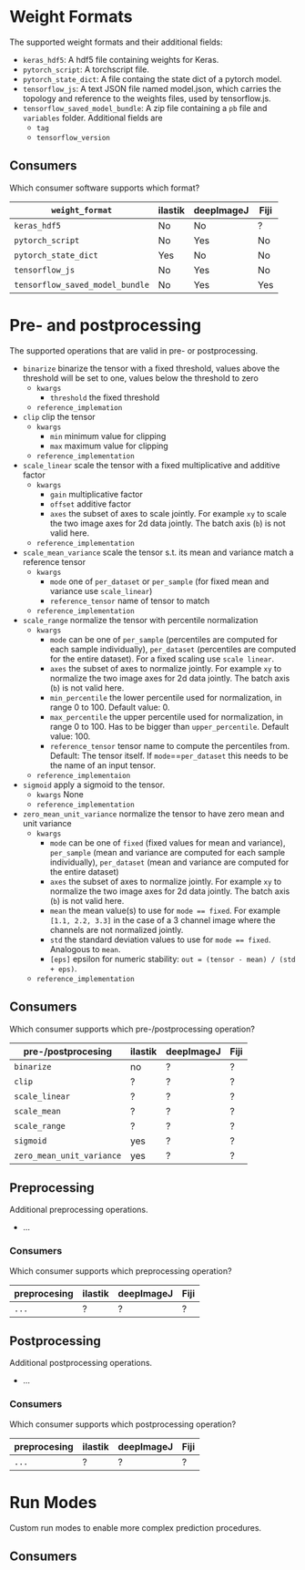 # Weight Formats

The supported weight formats and their additional fields:

- `keras_hdf5`: A hdf5 file containing weights for Keras.
- `pytorch_script`: A torchscript file.
- `pytorch_state_dict`: A file containg the state dict of a pytorch model.
- `tensorflow_js`: A text JSON file named model.json, which carries the topology and reference to the weights files, used by tensorflow.js.
- `tensorflow_saved_model_bundle`: A zip file containing a `pb` file and `variables` folder. Additional fields are
  - `tag`
  - `tensorflow_version`

## Consumers

Which consumer software supports which format?

| `weight_format`       | ilastik | deepImageJ | Fiji |
| --------------------- | ------- | ---------- | ---- |
|  `keras_hdf5`         | No      | No         | ?    | 
|  `pytorch_script`     | No      | Yes        | No   |
|  `pytorch_state_dict` | Yes     | No         | No   |
|  `tensorflow_js`      | No      | Yes        | No   |
|  `tensorflow_saved_model_bundle` | No | Yes | Yes |


# Pre- and postprocessing

The supported operations that are valid in pre- or postprocessing.

- `binarize` binarize the tensor with a fixed threshold, values above the threshold will be set to one, values below the threshold to zero
  - `kwargs`
    - `threshold` the fixed threshold
  - `reference_implemation`
- `clip` clip the tensor
  - `kwargs`
    - `min` minimum value for clipping
    - `max` maximum value for clipping
  - `reference_implementation`
- `scale_linear` scale the tensor with a fixed multiplicative and additive factor
  - `kwargs`
    - `gain` multiplicative factor
    - `offset` additive factor
    - `axes` the subset of axes to scale jointly. For example `xy` to scale the two image axes for 2d data jointly. The batch axis (`b`) is not valid here.
  - `reference_implementation`
- `scale_mean_variance` scale the tensor s.t. its mean and variance match a reference tensor 
  - `kwargs`
    - `mode` one of `per_dataset` or `per_sample` (for fixed mean and variance use `scale_linear`)
    - `reference_tensor` name of tensor to match
  - `reference_implementation`
- `scale_range` normalize the tensor with percentile normalization
  - `kwargs`
    - `mode` can be one of `per_sample` (percentiles are computed for each sample individually), `per_dataset` (percentiles are computed for the entire dataset). For a fixed scaling use `scale linear`.
    - `axes` the subset of axes to normalize jointly. For example `xy` to normalize the two image axes for 2d data jointly. The batch axis (`b`) is not valid here.
    - `min_percentile` the lower percentile used for normalization, in range 0 to 100. Default value: 0.
    - `max_percentile` the upper percentile used for normalization, in range 0 to 100. Has to be bigger than `upper_percentile`. Default value: 100.
    - `reference_tensor` tensor name to compute the percentiles from. Default: The tensor itself. If `mode`==`per_dataset` this needs to be the name of an input tensor.
  - `reference_implementaion`
- `sigmoid` apply a sigmoid to the tensor.
  - `kwargs` None
  - `reference_implementation`
- `zero_mean_unit_variance` normalize the tensor to have zero mean and unit variance
  - `kwargs`
    - `mode` can be one of `fixed` (fixed values for mean and variance), `per_sample` (mean and variance are computed for each sample individually), `per_dataset` (mean and variance are computed for the entire dataset)
    - `axes` the subset of axes to normalize jointly. For example `xy` to normalize the two image axes for 2d data jointly. The batch axis (`b`) is not valid here.
    - `mean` the mean value(s) to use for `mode == fixed`. For example `[1.1, 2.2, 3.3]` in the case of a 3 channel image where the channels are not normalized jointly.
    - `std` the standard deviation values to use for `mode == fixed`. Analogous to `mean`.
    - `[eps]` epsilon for numeric stability: `out = (tensor - mean) / (std + eps)`.
  - `reference_implementation`
  
## Consumers

Which consumer supports which pre-/postprocessing operation?

| pre-/postprocesing         | ilastik | deepImageJ | Fiji |
| -------------------------- | ------- | ---------- | ---- |
|  `binarize`                | no      | ?          | ?    |
|  `clip`                    | ?       | ?          | ?    | 
|  `scale_linear`            | ?       | ?          | ?    |
|  `scale_mean`              | ?       | ?          | ?    |
|  `scale_range`             | ?       | ?          | ?    |
|  `sigmoid`                 | yes     | ?          | ?    |
|  `zero_mean_unit_variance` | yes     | ?          | ?    |


## Preprocessing

Additional preprocessing operations.

 - ...
### Consumers

Which consumer supports which preprocessing operation?

| preprocesing               | ilastik | deepImageJ | Fiji |
| -------------------------- | ------- | ---------- | ---- |
|  `...` | ?     | ?          | ?    |


## Postprocessing

Additional postprocessing operations.

 - ...

### Consumers

Which consumer supports which postprocessing operation?

| preprocesing          | ilastik | deepImageJ | Fiji |
| --------------------- | ------- | ---------- | ---- |
|  `...`               | ?      | ?          | ?  |


# Run Modes

Custom run modes to enable more complex prediction procedures.


## Consumers
